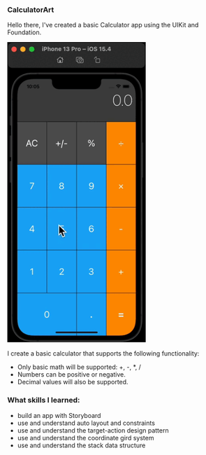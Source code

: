 ### CalculatorArt

Hello there, I've created a basic Calculator app using the UIKit and Foundation.

<img alt="image" src="CalculatorArt.gif" height = 686 width = 317 /> 

I create a basic calculator that supports the following functionality:

- Only basic math will be supported: +, -, *, /
- Numbers can be positive or negative.
- Decimal values will also be supported.

### What skills I learned:

- build an app with Storyboard
- use and understand auto layout and constraints
- use and understand the target-action design pattern
- use and understand the coordinate gird system
- use and understand the stack data structure
